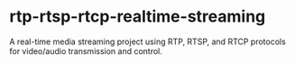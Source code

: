 # rtp-rtsp-rtcp-realtime-streaming
A real-time media streaming project using RTP, RTSP, and RTCP protocols for video/audio transmission and control.
